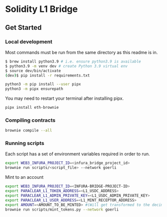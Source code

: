 # Solidity L1 Bridge

## Get Started

### Local development

Most commands must be run from the same directory as this readme is in.

```bash
$ brew install python3.9 # i.e. ensure python3.9 is available
$ python3.9 -m venv dev # create Python 3.9 virtual env
$ source dev/bin/activate
(dev)$ pip install -r requirements.txt
```

```bash
python3 -m pip install --user pipx
python3 -m pipx ensurepath
```

You may need to restart your terminal after installing pipx.

```bash
pipx install eth-brownie
```

### Compiling contracts

```bash
brownie compile --all
```


### Running scripts

Each script has a set of environment variables required in order to run.

```bash
export WEB3_INFURA_PROJECT_ID=<infura_bridge_project_id>
brownie run scripts/<script_file> --network goerli
```


Mint to an account

```bash
export WEB3_INFURA_PROJECT_ID=<INFURA-BRIDGE-PROJECT-ID>
export PARACLEAR_L1_TOKEN_ADDRESS=<L1_USDC_ADDRESS>
export PARACLEAR_L1_ADMIN_PRIVATE_KEY=<L1_USDC_ADMIN_PRIVATE_KEY>
export PARACLEAR_L1_USER_ADDRESS=<L1_MINT_RECEPTOR_ADDRESS>
export AMOUNT=<AMOUNT_TO_BE_MINTED> #(Will get transformed to the decimal precision of the contract)
brownie run scripts/mint_tokens.py --network goerli
```